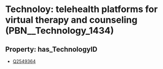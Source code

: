 # Technoloy: __telehealth platforms for virtual therapy and counseling__ (PBN__Technology_1434)

## Property: has_TechnologyID

* [Q2549364](Q2549364)

